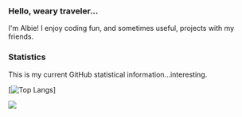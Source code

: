 ### Hello, weary traveler...

I'm Albie! I enjoy coding fun, and sometimes useful, projects with my friends.

### Statistics

This is my current GitHub statistical information...interesting.

[![Top Langs](https://github-readme-stats.vercel.app/api/top-langs/?username=albie6544&theme=dark&layout=compact&exclude_repo=aproxus.github.io)]

<a href="https://github.com/aproxus/ripperoni">
  <img align="center" src="https://github-readme-stats.vercel.app/api/pin/?username=albie6544&repo=ripperoni" />
</a>
